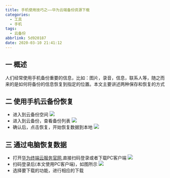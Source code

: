```yaml
---
title: 手机使用技巧之——华为云端备份资源下载
categories:
  - 工具
  - 手机
tags:
  - 云备份
abbrlink: 5d920187
date: 2020-03-10 21:41:12
---
```

## 一 概述
人们经常使用手机备份重要的信息，比如：图片，录音，信息，联系人等，随之而来的是如何将备份的信息恢复到指定的位置。本文主要讲述两种保存和恢复的方式  

<!--more-->

## 二 使用手机云备份恢复
* 进入到云备份空间
	![][1]
* 进入到云备份，查看备份列表
	![][2]
* 确认后，点击恢复，开始恢复数据到本地
	![][3]

## 三 通过电脑恢复数据
* 打开[华为终端云服务官网][11],直接扫码登录或者下载PC客户端
	![][4]
* 扫码登录后(本文使用PC客户端)，如图所示
	![][5]
* 选择要下载的功能，进行相应的下载


[1]:https://cdn.jsdelivr.net/gh/PGzxc/CDN/blog-image/phone-yun-disk.jpg
[2]:https://cdn.jsdelivr.net/gh/PGzxc/CDN/blog-image/phone-backup-list.jpg
[3]:https://cdn.jsdelivr.net/gh/PGzxc/CDN/blog-image/phone-backup-done.jpg
[4]:https://cdn.jsdelivr.net/gh/PGzxc/CDN/blog-image/huawei-yun-terminal-guanwang.png
[5]:https://cdn.jsdelivr.net/gh/PGzxc/CDN/blog-image/huawei-yun-login.png



[11]:https://cloud.huawei.com/home#/home